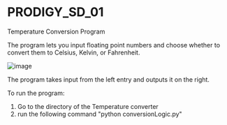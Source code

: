 # PRODIGY_SD_01

Temperature Conversion Program

The program lets you input floating point numbers and choose whether to convert them to Celsius, Kelvin, or Fahrenheit. 

![image](https://github.com/goopiktu/PRODIGY_SD_01/assets/91401877/675c089e-3ba5-4254-89f1-daeaed7368e0)

The program takes input from the left entry and outputs it on the right. 

To run the program:
1. Go to the directory of the Temperature converter
2. run the following command "python conversionLogic.py"
